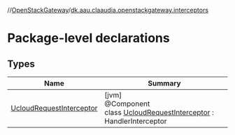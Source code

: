 //[OpenStackGateway](../../index.md)/[dk.aau.claaudia.openstackgateway.interceptors](index.md)

# Package-level declarations

## Types

| Name | Summary |
|---|---|
| [UcloudRequestInterceptor](-ucloud-request-interceptor/index.md) | [jvm]<br>@Component<br>class [UcloudRequestInterceptor](-ucloud-request-interceptor/index.md) : HandlerInterceptor |
